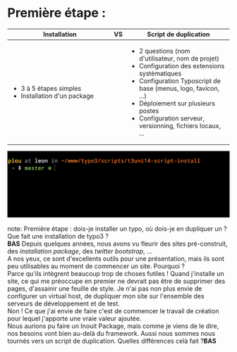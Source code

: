 <!-- .slide: data-breadcrumb="Installation VS Duplication" -->
# Première étape :

<table class="reveal">
	<thead>
		<tr>
			<th width="48%"><img src="img/ico_install.png" width="50" alt=""/> Installation</th>
			<th width="4%" class="vs">VS</th>
			<th width="48%"><img src="img/ico_clone.png" width="50" alt=""/> Script de duplication</th>
		</tr>
	</thead>
	<tbody>
		<tr>
			<td><ul class="fragment fade-in">
				<li>3 à 5 étapes simples</li>
				<li>Installation d'un package</li>
	</ul></td>
			<td>
			<td><ul class="fragment fade-in">
				<li>2 questions (nom d'utilisateur, nom de projet)</li>
				<li>Configuration des extensions systèmatiques</li>
				<li>Configuration Typoscript de base (menus, logo, favicon, ...)</li>
				<li>Déploiement sur plusieurs postes</li>
				<li>Configuration serveur, versionning, fichiers locaux, ...</li>
			</ul></td>
		</tr>
	</tbody>
</table>

<img src="img/demo-install.gif" alt="" class="fragment fade-in"/>

note:
Première étape : dois-je installer un typo, où dois-je en dupliquer un ?<br />
Que fait une installation de typo3 ?<br />**BAS**
Depuis quelques années, nous avons vu fleurir des sites pré-construit, des *installation package*, des *twitter bootstrap*, ... <br />
A nos yeux, ce sont d'excellents outils pour une présentation, mais ils sont peu utilisables au moment de commencer un site. Pourquoi ? <br />
Parce qu'ils intègrent beaucoup trop de choses futiles ! Quand j'installe un site, ce qui me préoccupe en premier ne devrait pas être de supprimer des pages, d'assainir une feuille de style. Je n'ai pas non plus envie de configurer un virtual host, de dupliquer mon site sur l'ensemble des serveurs de développement et de test.<br />
Non ! Ce que j'ai envie de faire c'est de commencer le travail de création pour lequel j'apporte une vraie valeur ajoutée.<br />
Nous aurions pu faire un Inouit Package, mais comme je viens de le dire, nos besoins vont bien au-delà du framework. Aussi nous  sommes nous tournés vers un script de duplication. Quelles différences celà fait ?**BAS**
